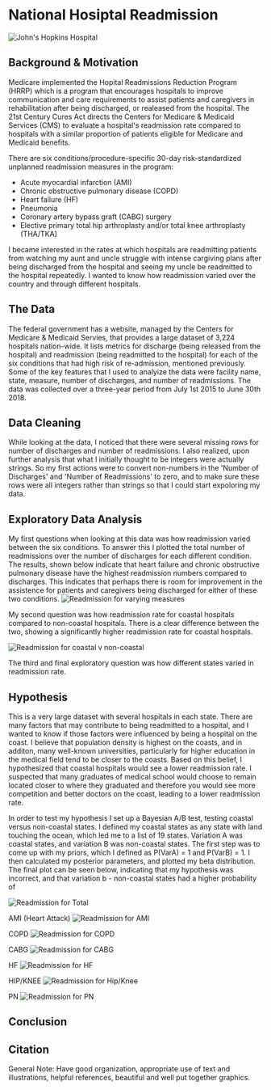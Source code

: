 # National Hosiptal Readmission

![John's Hopkins Hospital](images/johns-hopkins-hospital.jpg)


## Background & Motivation

Medicare implemented the Hopital Readmissions Reduction Program (HRRP) which is a program that encourages hospitals to improve communication and care requirements to assist patients and caregivers in rehabilitation after being discharged, or realeased from the hospital. The 21st Century Cures Act directs the Centers for Medicare & Medicaid Services (CMS) to evaluate a hospital's readmission rate compared to hospitals with a similar proportion of patients eligible for Medicare and Medicaid benefits. 

There are six conditions/procedure-specific 30-day risk-standardized unplanned readmission measures in the program:
* Acute myocardial infarction (AMI)
* Chronic obstructive pulmonary disease (COPD)
* Heart failure (HF)
* Pneumonia
* Coronary artery bypass graft (CABG) surgery
* Elective primary total hip arthroplasty and/or total knee arthroplasty (THA/TKA)

I became interested in the rates at which hospitals are readmitting patients from watching my aunt and uncle struggle with intense cargiving plans after being discharged from the hospital and seeing my uncle be readmitted to the hospital repeatedly. I wanted to know how readmission varied over the country and through different hospitals. 


## The Data

The federal government has a website, managed by the Centers for Medicare & Medicaid Servies, that provides a large dataset of 3,224 hospitals nation-wide. It lists metrics for discharge (being released from the hospital) and readmission (being readmitted to the hospital) for each of the six conditions that had high risk of re-admission, mentioned previously. Some of the key features that I used to analyize the data were facility name, state, measure, number of discharges, and number of readmissions. The data was collected over a three-year period from July 1st 2015 to June 30th 2018.

## Data Cleaning

While looking at the data, I noticed that there were several missing rows for number of discharges and number of readmissions. I also realized, upon further analysis that what I initially thought to be integers were actually strings. So my first actions were to convert non-numbers in the 'Number of Discharges' and 'Number of Readmissions' to zero, and to make sure these rows were all integers rather than strings so that I could start expoloring my data. 

## Exploratory Data Analysis

My first questions when looking at this data was how readmission varied between the six conditions. To answer this I plotted the total number of readmissions over the number of discharges for each different condition. The results, shown below indicate that heart failure and chronic obstructive pulmonary disease have the highest readmission numbers compared to discharges. This indicates that perhaps there is room for improvement in the assistence for patients and caregivers being discharged for either of these two conditions. 
![Readmission for varying measures](images/readmission-for-varying-measures.png)

My second question was how readmission rate for coastal hospitals compared to non-coastal hospitals. There is a clear difference between the two, showing a significantly higher readmission rate for coastal hospitals. 

![Readmission for coastal v non-coastal](images/readmission-for-coast_v_noncoast.png)

The third and final exploratory question was how different states varied in readmission rate. 


## Hypothesis

This is a very large dataset with several hospitals in each state. There are many factors that may contribute to being readmitted to a hospital, and I wanted to know if those factors were influenced by being a hospital on the coast. I believe that population density is highest on the coasts, and in additon, many well-known universities, particularly for higher education in the medical field tend to be closer to the coasts. Based on this belief, I hypothesized that coastal hospitals would see a lower readmission rate. I suspected that many graduates of medical school would choose to remain located closer to where they graduated and therefore you would see more competition and better doctors on the coast, leading to a lower readmission rate. 

In order to test my hypothesis I set up a Bayesian A/B test, testing coastal versus non-coastal states. I defined my coastal states as any state with land touching the ocean, which led me to a list of 19 states. Variation A was coastal states, and variation B was non-coastal states. The first step was to come up with my priors, which I defined as P(VarA) = 1 and P(VarB) = 1. I then calculated my posterior parameters, and plotted my beta distribution. The final plot can be seen below, indicating that my hypothesis was incorrect, and that variation b - non-coastal states had a higher probability of 

![Readmission for Total](images/prob-readmission.png)

AMI (Heart Attack)
![Readmission for AMI](images/prob-ami-readmission.png)

COPD
![Readmission for COPD](images/prob-copd-readmission.png)

CABG
![Readmission for CABG](images/prob-cabg-readmission.png)

HF
![Readmission for HF](images/prob-hf-readmission.png)

HIP/KNEE
![Readmission for Hip/Knee](images/prob-hipknee-readmission.png)

PN
![Readmission for PN](images/prob-pn-readmission.png)



## Conclusion

## Citation




General Note: Have good organization, appropriate use of text and illustrations, helpful references, beautiful and well put together graphics.